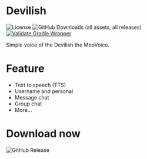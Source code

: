 # Devilish
![License](https://img.shields.io/github/license/MooGPT/devilish?style=flat&logo=CreativeCommons&logoColor=%23FFFFFF&label=%20&color=%23808080) ![GitHub Downloads (all assets, all releases)](https://img.shields.io/github/downloads/MooGPT/devilish/total?logo=GitHub) [![Validate Gradle Wrapper](https://github.com/MooGPT/devilish/actions/workflows/gradle-wrapper-validation.yml/badge.svg)](https://github.com/MooGPT/devilish/actions/workflows/gradle-wrapper-validation.yml)

Simple voice of the Devilish the MooVoice.
# Feature
- Text to speech (TTS)
- Username and personal
- Message chat
- Group chat
- More...
# Download now

![GitHub Release](https://img.shields.io/github/v/release/MooGPT/devilish?logo=GitHub&label=GitHub&labelColor=%23262626&color=%233452EB)
